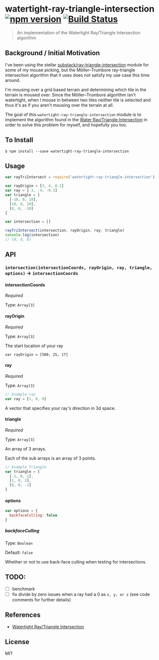 watertight-ray-triangle-intersection [![npm version](https://badge.fury.io/js/watertight-ray-triangle-intersection.svg)](http://badge.fury.io/js/watertight-ray-triangle-intersection) [![Build Status](https://travis-ci.org/chinedufn/watertight-ray-triangle-intersection.svg?branch=master)](https://travis-ci.org/chinedufn/watertight-ray-triangle-intersection)
===============

> An implementation of the Watertight Ray/Triangle Intersection algorithm

## Background / Initial Motivation

I've been using the stellar [substack/ray-triangle-intersection](https://github.com/substack/ray-triangle-intersection) module for some of my mouse picking, but
the Möller–Trumbore ray-triangle intersection algorithm that it uses does not satisfy my use case this time around.

I'm mousing over a grid based terrain and determining which tile in the terrain is moused over. Since the Möller–Trumbore algorithm isn't watertight,
when I mouse in between two tiles neither tile is selected and thus it's as if you aren't mousing over the terrain at all.

The goal of this `watertight-ray-triangle-intersection` module is to implement the algorithm found in the [Water Ray/Triangle Intersection](http://jcgt.org/published/0002/01/05/paper.pdf)
in order to solve this problem for myself, and hopefully you too.

## To Install

```
$ npm install --save watertight-ray-triangle-intersection
```

## Usage

```js
var rayTriIntersect = require('watertight-ray-triangle-intersection')

var rayOrigin = [3, 4, 0.1]
var ray = [-3, -4, -0.1]
var triangle = [
  [-10, 0, 10],
  [10, 0, 10],
  [0, 0, -10]
]

var intersection = []

rayTriIntersect(intersection, rayOrigin, ray, triangle)
console.log(intersection)
// [0, 0, 0]
```

## API

### `intersection(intersectionCoords, rayOrigin, ray, triangle, options)` -> `intersectionCoords`

#### intersectionCoords

*Required*

Type: `Array[3]`

#### rayOrigin

*Required*

Type: `Array[3]`

The start location of your ray

```
var rayOrigin = [500, 25, 17]
```

#### ray

*Required*

Type: `Array[3]`

```js
// Example ray
var ray = [1, 0, 0]
```

A vector that specifies your ray's direction in 3d space.

#### triangle

*Required*

Type: `Array[3]`

An array of 3 arrays.

Each of the sub arrays is an array of 3 points.

```js
// Example Triangle
var triangle = [
  [-1, 0, 1],
  [1, 0, 1],
  [0, 0, -1]
]
```

#### options

```js
var options = {
  backfaceCulling: false
}
```

##### backfaceCulling

Type: `Boolean`

Default: `false`

Whether or not to use back-face culling when testing for intersections.

## TODO:

- [ ] benchmark
- [ ] fix divide by zero issues when a ray had a 0 as `x, y, or z` (see code comments for further details)

## References

- [Watertight Ray/Triangle Intersection](http://jcgt.org/published/0002/01/05/paper.pdf)

## License

MIT
